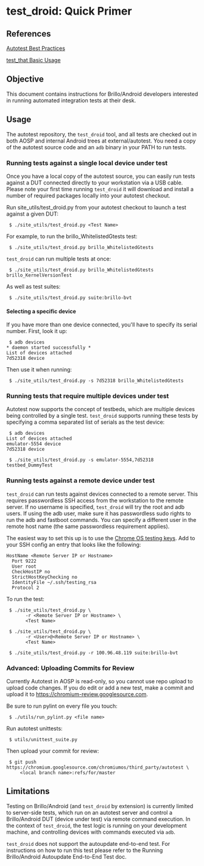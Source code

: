 # test\_droid: Quick Primer

## References

[Autotest Best Practices](best-practices.md)

[test\_that Basic Usage](test-that.md)

## Objective
This document contains instructions for Brillo/Android developers interested in
running automated integration tests at their desk.

## Usage
The autotest repository, the `test_droid` tool, and all tests are checked out
in both AOSP and internal Android trees at external/autotest.  You need a copy
of the autotest source code and an `adb` binary in your PATH to run tests.

### Running tests against a single local device under test
Once you have a local copy of the autotest source, you can easily run tests
against a DUT connected directly to your workstation via a USB cable. Please
note your first time running `test_droid` it will download and install a number
of required packages locally into your autotest checkout.

Run site\_utils/test\_droid.py from your autotest checkout to launch a test
against a given DUT:

```
 $ ./site_utils/test_droid.py <Test Name>
```

For example, to run the brillo\_WhitelistedGtests test:

```
 $ ./site_utils/test_droid.py brillo_WhitelistedGtests
```

`test_droid` can run multiple tests at once:

```
 $ ./site_utils/test_droid.py brillo_WhitelistedGtests brillo_KernelVersionTest
```

As well as test suites:

```
 $ ./site_utils/test_droid.py suite:brillo-bvt
```

#### Selecting a specific device
If you have more than one device connected, you'll have to specify its serial
number.  First, look it up:

```
 $ adb devices
* daemon started successfully *
List of devices attached
7d52318 device
```

Then use it when running:

```
 $ ./site_utils/test_droid.py -s 7d52318 brillo_WhitelistedGtests
```

### Running tests that require multiple devices under test
Autotest now supports the concept of testbeds, which are multiple devices being
controlled by a single test. `test_droid` supports running these tests
by specifying a comma separated list of serials as the test device:

```
 $ adb devices
List of devices attached
emulator-5554 device
7d52318 device

 $ ./site_utils/test_droid.py -s emulator-5554,7d52318 testbed_DummyTest
```

### Running tests against a remote device under test
`test_droid` can run tests against devices connected to a remote server.  This
requires passwordless SSH access from the workstation to the remote server.
If no username is specified, `test_droid` will try the root and adb users.
If using the adb user, make sure it has passwordless sudo
rights to run the adb and fastboot commands. You can specify a
different user in the remote host name (the same passwordless requirement
applies).

The easiest way to set this up is to use the
[Chrome OS testing keys](https://www.chromium.org/chromium-os/testing/autotest-developer-faq/ssh-test-keys-setup).
Add to your SSH config an entry that looks like the following:

```
HostName <Remote Server IP or Hostname>
  Port 9222
  User root
  CheckHostIP no
  StrictHostKeyChecking no
  IdentityFile ~/.ssh/testing_rsa
  Protocol 2
```

To run the test:

```
 $ ./site_utils/test_droid.py \
       -r <Remote Server IP or Hostname> \
       <Test Name>

 $ ./site_utils/test_droid.py \
       -r <User>@<Remote Server IP or Hostname> \
       <Test Name>

 $ ./site_utils/test_droid.py -r 100.96.48.119 suite:brillo-bvt
```

### Advanced: Uploading Commits for Review
Currently Autotest in AOSP is read-only, so you cannot use repo upload to
upload code changes. If you do edit or add a new test, make a commit and upload
it to https://chromium-review.googlesource.com.

Be sure to run pylint on every file you touch:

```
 $ ./utils/run_pylint.py <file name>
```

Run autotest unittests:

```
 $ utils/unittest_suite.py
```

Then upload your commit for review:

```
 $ git push https://chromium.googlesource.com/chromiumos/third_party/autotest \
     <local branch name>:refs/for/master
```

## Limitations

Testing on Brillo/Android (and `test_droid` by extension) is currently limited
to server-side tests, which run on an autotest server and control a
Brillo/Android DUT (device under test) via remote command execution.  In the
context of `test_droid`, the test logic is running on your development machine,
and controlling devices with commands executed via `adb`.

`test_droid` does not support the autoupdate end-to-end test. For instructions
on how to run this test please refer to the Running Brillo/Android Autoupdate
End-to-End Test doc.
